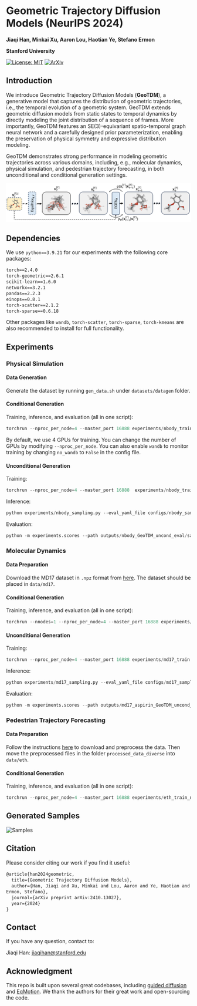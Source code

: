 # Geometric Trajectory Diffusion Models (NeurIPS 2024)

**Jiaqi Han, Minkai Xu, Aaron Lou, Haotian Ye, Stefano Ermon**

**Stanford University**

[![License: MIT](https://img.shields.io/badge/License-MIT-yellow.svg)](https://github.com/hanjq17/GeoTDM/blob/main/LICENSE)
[![ArXiv](https://img.shields.io/static/v1?&logo=arxiv&label=Paper&message=Arxiv:GeoTDM&color=B31B1B)](https://arxiv.org/abs/2410.13027)



## Introduction

We introduce Geometric Trajectory Diffusion Models (**GeoTDM**), a generative model that captures the distribution of geometric trajectories, i.e., the temporal evolution of a geometric system.
GeoTDM extends geometric diffusion models from static states to temporal dynamics by directly modeling the joint distribution of a sequence of frames.
More importantly, GeoTDM features an SE(3)-equivariant spatio-temporal graph neural network and a carefully designed prior parameterization, enabling the preservation of physical symmetry and expressive distribution modeling.

GeoTDM demonstrates strong performance in modeling geometric trajectories across various domains, including, e.g., molecular dynamics, physical simulation, and pedestrian trajectory forecasting, in both unconditional and conditional generation settings.

![Overview](assets/framework.png "Overview")

## Dependencies
We use `python==3.9.21` for our experiments with the following core packages:
```
torch==2.4.0
torch-geometric==2.6.1
scikit-learn==1.6.0
networkx==3.2.1
pandas==2.2.3
einops==0.8.1
torch-scatter==2.1.2
torch-sparse==0.6.18
```
Other packages like `wandb`, `torch-scatter`, `torch-sparse`, `torch-kmeans` are also recommended to install for full functionality.

## Experiments

### Physical Simulation

#### Data Generation
Generate the dataset by running `gen_data.sh` under `datasets/datagen` folder.

#### Conditional Generation
Training, inference, and evaluation (all in one script):
```python
torchrun --nproc_per_node=4 --master_port 16888 experiments/nbody_train.py --train_yaml_file configs/nbody_train_cond.yaml
```

By default, we use 4 GPUs for training. You can change the number of GPUs by modifying `--nproc_per_node`.
You can also enable `wandb` to monitor training by changing `no_wandb` to `False` in the config file.

#### Unconditional Generation
Training:
```python
torchrun --nproc_per_node=4 --master_port 16888  experiments/nbody_train.py --train_yaml_file configs/nbody_train_uncond.yaml
```
Inference:
```python
python experiments/nbody_sampling.py --eval_yaml_file configs/nbody_sampling.yaml
```
Evaluation:
```python
python -m experiments.scores --path outputs/nbody_GeoTDM_uncond_eval/samples.pkl
```


### Molecular Dynamics

#### Data Preparation
Download the MD17 dataset in `.npz` format from [here](http://www.sgdml.org/#datasets). The dataset should be placed in `data/md17`.

#### Conditional Generation
Training, inference, and evaluation (all in one script):
```python
torchrun --nnodes=1 --nproc_per_node=4 --master_port 16888 experiments/md17_train.py --train_yaml_file configs/md17_train_cond.yaml
```

#### Unconditional Generation
Training:
```python
torchrun --nproc_per_node=4 --master_port 16888 experiments/md17_train.py --train_yaml_file configs/md17_train_uncond.yaml
```
Inference:
```python
python experiments/md17_sampling.py --eval_yaml_file configs/md17_sampling.yaml
```
Evaluation:
```python
python -m experiments.scores --path outputs/md17_aspirin_GeoTDM_uncond_eval/samples.pkl --chem
```

### Pedestrian Trajectory Forecasting

#### Data Preparation
Follow the instructions [here](https://github.com/MediaBrain-SJTU/EqMotion?tab=readme-ov-file#data-preparation-3) to download and preprocess the data.
Then move the preprocessed files in the folder `processed_data_diverse` into `data/eth`.

#### Conditional Generation
Training, inference, and evaluation (all in one script):
```python
torchrun --nproc_per_node=4 --master_port 16888 experiments/eth_train_new.py --train_yaml_file configs/eth_train_new.yaml
```

## Generated Samples

![Samples](assets/geotdm_samples_gif.gif "Generated Samples")



## Citation
Please consider citing our work if you find it useful:
```
@article{han2024geometric,
  title={Geometric Trajectory Diffusion Models},
  author={Han, Jiaqi and Xu, Minkai and Lou, Aaron and Ye, Haotian and Ermon, Stefano},
  journal={arXiv preprint arXiv:2410.13027},
  year={2024}
}
```

## Contact

If you have any question, contact to:

Jiaqi Han: jiaqihan@stanford.edu


## Acknowledgment

This repo is built upon several great codebases, including [guided diffusion](https://github.com/openai/guided-diffusion) and [EqMotion](https://github.com/MediaBrain-SJTU/EqMotion). We thank the authors for their great work and open-sourcing the code.
